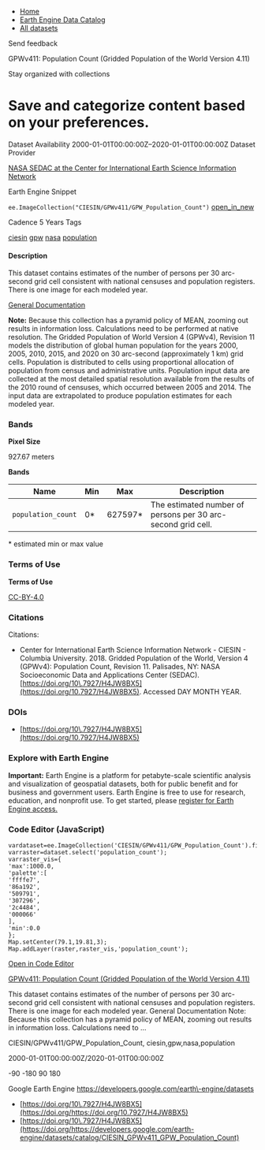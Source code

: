 



* [Home](https://developers.google.com/)
* [Earth Engine Data Catalog](https://developers.google.com/earth-engine/datasets)
* [All datasets](https://developers.google.com/earth-engine/datasets/catalog)





 
 
 Send feedback
 
 

GPWv411: Population Count (Gridded Population of the World Version 4\.11\)


 
 Stay organized with collections
 

 
 Save and categorize content based on your preferences.
============================================================================================================================================================================








Dataset Availability
2000\-01\-01T00:00:00Z–2020\-01\-01T00:00:00Z
Dataset Provider


[NASA SEDAC at the Center for International Earth Science Information Network](https://doi.org/10.7927/H4JW8BX5)



Earth Engine Snippet


`ee.ImageCollection("CIESIN/GPWv411/GPW_Population_Count")` 
[open\_in\_new](https://code.earthengine.google.com/?scriptPath=Examples:Datasets/CIESIN/CIESIN_GPWv411_GPW_Population_Count)





Cadence
5 Years
Tags


[ciesin](/earth-engine/datasets/tags/ciesin)
[gpw](/earth-engine/datasets/tags/gpw)
[nasa](/earth-engine/datasets/tags/nasa)
[population](/earth-engine/datasets/tags/population)








#### Description



This dataset contains estimates of the number of persons per
30 arc\-second grid cell consistent with national censuses and population
registers. There is one image for each modeled year.


[General Documentation](https://sedac.ciesin.columbia.edu/data/set/gpw-v4-population-count-rev11/docs)


**Note:** Because this collection has a pyramid policy of MEAN, zooming out
results in information loss. Calculations need to be performed at native
resolution.
The Gridded Population of World Version 4 (GPWv4\), Revision 11 models the distribution
of global human population for the years 2000, 2005, 2010, 2015, and 2020
on 30 arc\-second (approximately 1 km) grid cells. Population is distributed
to cells using proportional allocation of population from census and
administrative units. Population input data are collected at the most
detailed spatial resolution available from the results of the 2010 round of
censuses, which occurred between 2005 and 2014\. The input data are
extrapolated to produce population estimates for each modeled year.





### Bands



**Pixel Size**
  
927\.67 meters



**Bands**




| Name | Min | Max | Description |
| --- | --- | --- | --- |
| `population_count` | 0\* | 627597\* | The estimated number of persons per 30 arc\-second grid cell. |


 \* estimated min or max value


### Terms of Use


**Terms of Use**


[CC\-BY\-4\.0](https://spdx.org/licenses/CC-BY-4.0.html)




### Citations



Citations:
* Center for International Earth Science Information Network \- CIESIN \-
Columbia University. 2018\. Gridded Population of the World, Version 4
(GPWv4\): Population Count, Revision 11\. Palisades, NY: NASA Socioeconomic Data and
Applications Center (SEDAC). [https://doi.org/10\.7927/H4JW8BX5](https://doi.org/10.7927/H4JW8BX5).
Accessed DAY MONTH YEAR.





### DOIs


* [https://doi.org/10\.7927/H4JW8BX5](https://doi.org/10.7927/H4JW8BX5)




### Explore with Earth Engine


**Important:** 
 Earth Engine is a platform for petabyte\-scale scientific analysis and visualization of
 geospatial datasets, both for public benefit and for business and government users.
 Earth Engine is free to use for research, education, and nonprofit use. To get started, please
 [register for Earth Engine access.](https://console.cloud.google.com/earth-engine)



### Code Editor (JavaScript)



```
vardataset=ee.ImageCollection('CIESIN/GPWv411/GPW_Population_Count').first();
varraster=dataset.select('population_count');
varraster_vis={
'max':1000.0,
'palette':[
'ffffe7',
'86a192',
'509791',
'307296',
'2c4484',
'000066'
],
'min':0.0
};
Map.setCenter(79.1,19.81,3);
Map.addLayer(raster,raster_vis,'population_count');
```



[Open in Code Editor](https://code.earthengine.google.com/?scriptPath=Examples:Datasets/CIESIN/CIESIN_GPWv411_GPW_Population_Count)


[GPWv411: Population Count (Gridded Population of the World Version 4\.11\)](/earth-engine/datasets/catalog/CIESIN_GPWv411_GPW_Population_Count)

This dataset contains estimates of the number of persons per 30 arc\-second grid cell consistent with national censuses and population registers. There is one image for each modeled year. General Documentation Note: Because this collection has a pyramid policy of MEAN, zooming out results in information loss. Calculations need to …

 CIESIN/GPWv411/GPW\_Population\_Count,
 ciesin,gpw,nasa,population

2000\-01\-01T00:00:00Z/2020\-01\-01T00:00:00Z



 \-90 \-180 90 180
 



Google Earth Engine
https://developers.google.com/earth\-engine/datasets

* [https://doi.org/10\.7927/H4JW8BX5](https://doi.org/https://doi.org/10.7927/H4JW8BX5)
* [https://doi.org/10\.7927/H4JW8BX5](https://doi.org/https://developers.google.com/earth-engine/datasets/catalog/CIESIN_GPWv411_GPW_Population_Count)









